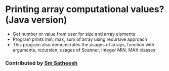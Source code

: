 # Printing array computational values? (Java version)
* Get number or value from user for size and array elements <br/>
* Program prints min, max, sum of array using recursive approach <br />
* This program also demonstrates the usages of arrays, function with arguments, recursion, usages of Scanner, Integer MIN, MAX classes <br />

### Contributed by [Sm Satheesh](https://github.com/smsatheesh)
